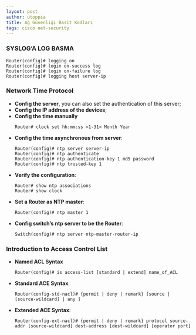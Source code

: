```yaml
---
layout: post
author: utoppia
title: Ağ Güvenliği Basit Kodları
tags: cisco net-security
---
```



### SYSLOG’A LOG BASMA
	
```shell
Router(config)# logging on 
Router(config)# login on-success log 
Router(config)# login on-failure log 
Router(config)# logging host server-ip
```
### Network Time Protocol 

- **Config the server**, you can also set the authentication of this server;
- **Config the IP address of the devices**;
- **Config the time manually**
	```shell
	Router# clock set hh:mm:ss <1-31> Month Year
	```
- **Config the time asynchronous from server**: 
	```shell
	Router(config)# ntp server server-ip
	Router(config)# ntp authenticate 
	Router(config)# ntp authentication-key 1 md5 password
	Router(config)# ntp trusted-key 1
	```
- **Verify the configuration**:
	```shell
	Router# show ntp associations 
	Router# show clock 
	```
- **Set a Router as NTP master**:
	```shell
	Router(config)# ntp master 1
	```
- **Config switch’s ntp server to be the Router**:
	```shell
	Switch(config)# ntp server ntp-master-router-ip
	```

### Introduction to Access Control List 
- **Named ACL Syntax**
	```shell
	Router(config)# is access-list [standard | extend] name_of_ACL
	```
- **Standard ACE Syntax**:
	```shell
	Router(config-std-nacl)# {permit | deny | remark} [source | [source-wildcard] | any ]
	```
- **Extended ACE Syntax**:
	```shell
	Router(config-ext-nacl)# {permit | deny | remark} protocol source-addr [source-wildcard] dest-address [dest-wildcard] [operator port]
	```

